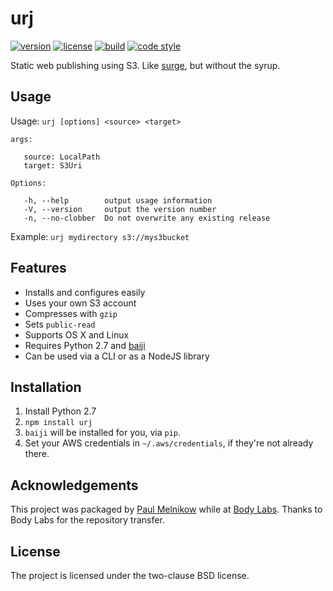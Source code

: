 # urj

[![version](https://img.shields.io/npm/v/urj?style=flat-square)][npm]
[![license](https://img.shields.io/npm/l/urj?style=flat-square)][npm]
[![build](https://img.shields.io/circleci/project/github/metabolize/urj?style=flat-square)][build]
[![code style](https://img.shields.io/badge/code_style-prettier-ff69b4?style=flat-square)][prettier]

[npm]: https://npmjs.com/urj
[build]: https://circleci.com/gh/metabolize/urj/tree/master
[prettier]: https://prettier.io/

Static web publishing using S3. Like [surge][], but without the syrup.

[surge]: http://surge.sh/

## Usage

Usage: `urj [options] <source> <target>`

```
args:

   source: LocalPath
   target: S3Uri

Options:

   -h, --help        output usage information
   -V, --version     output the version number
   -n, --no-clobber  Do not overwrite any existing release
```

Example: `urj mydirectory s3://mys3bucket`

## Features

- Installs and configures easily
- Uses your own S3 account
- Compresses with `gzip`
- Sets `public-read`
- Supports OS X and Linux
- Requires Python 2.7 and [baiji][]
- Can be used via a CLI or as a NodeJS library

[baiji]: https://github.com/bodylabs/baiji

## Installation

1. Install Python 2.7
2. `npm install urj`
3. `baiji` will be installed for you, via `pip`.
4. Set your AWS credentials in `~/.aws/credentials`, if they're not already
   there.

## Acknowledgements

This project was packaged by [Paul Melnikow][] while at [Body Labs][]. Thanks
to Body Labs for the repository transfer.

[paul melnikow]: https://github.com/paulmelnikow
[body labs]: https://github.com/bodylabs

## License

The project is licensed under the two-clause BSD license.
